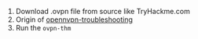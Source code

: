1. Download .ovpn file from source like TryHackme.com
2. Origin of [opennvpn-troubleshooting](https://github.com/tryhackme/openvpn-troubleshooting)
3. Run the `ovpn-thm`
